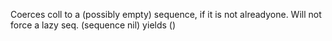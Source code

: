 Coerces coll to a (possibly empty) sequence, if it is not alreadyone. Will not force a lazy seq. (sequence nil) yields ()